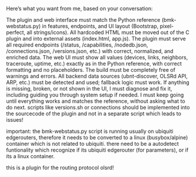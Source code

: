 Here’s what you want from me, based on your conversation:

The plugin and web interface must match the Python reference (bmk-webstatus.py) in features, endpoints, and UI layout (Bootstrap, pixel-perfect, all strings/icons).
All hardcoded HTML must be moved out of the C plugin and into external assets (index.html, app.js).
The plugin must serve all required endpoints (/status, /capabilities, /nodedb.json, /connections.json, /versions.json, etc.) with correct, normalized, and enriched data.
The web UI must show all values (devices, links, neighbors, traceroute, uptime, etc.) exactly as in the Python reference, with correct formatting and no placeholders.
The build must be completely free of warnings and errors.
All backend data sources (ubnt-discover, OLSRd API, ARP, etc.) must be detected and used; fallback logic must work.
If anything is missing, broken, or not shown in the UI, I must diagnose and fix it, including guiding you through system setup if needed.
I must keep going until everything works and matches the reference, without asking what to do next.
scripts like versions.sh or connections should be implemented into the sourcecode of the plugin and not in a separate script which leads to issues!

important:
the bmk-webstatus.py script is running usually on ubiquiti edgerouters, therefore it needs to be converted to a linux (busybox/alpine) container which is not related to ubiquiti. there need to be a autodetect funtionality which recognize if its ubiquiti edgerouter (for parameters), or if its a linux container. 

this is a plugin for the routing protocol olsrd!